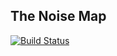 ## The Noise Map

[![Build Status](https://travis-ci.org/noiseMap/noise-map-server.svg?branch=master)](https://travis-ci.org/noiseMap/noise-map-server)
